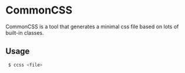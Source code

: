 # CommonCSS
CommonCSS is a tool that generates a minimal css file based on lots of built-in classes.

## Usage
```bash
 $ ccss <file>
```